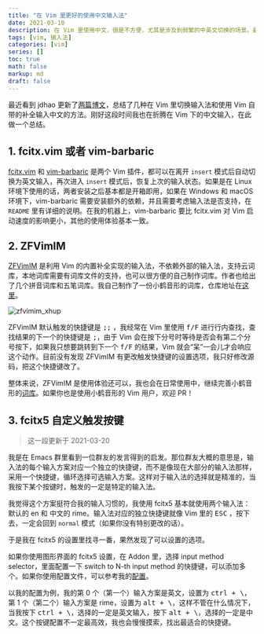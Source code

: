 ```yaml
---
title: "在 Vim 里更好的使用中文输入法"
date: 2021-03-10
description: 在 Vim 里使用中文，很是不方便，尤其是涉及到频繁的中英文切换的场景。最近尝试了一些解决的方案，在这里总结一下，谈一下我自己的使用体验。我主要使用小鹤双拼，所以文章主要以小鹤双拼的输入舒适度为主，但其他大部分的中文输入方法应该同样适用。
tags: [vim, 输入法]
categories: [vim]
series: []
toc: true
math: false
markup: md
draft: false
---
```


最近看到 jdhao 更新了[两篇](https://jdhao.github.io/2021/02/25/nvim_ime_mode_auto_switch/)[博文](https://jdhao.github.io/2021/02/26/IME_inside_vim/)，总结了几种在 Vim 里切换输入法和使用 Vim 自带的补全输入中文的方法。刚好这段时间我也在折腾在 Vim 下的中文输入，在此做一个总结。

## 1. fcitx.vim 或者 vim-barbaric

[fcitx.vim]() 和 [vim-barbaric]() 是两个 Vim 插件，都可以在离开 `insert` 模式后自动切换为英文输入，再次进入 `insert` 模式后，恢复上次的输入状态。如果是在 Linux 环境下使用的话，两者安装之后基本都是开箱即用，如果在 Windows 和 macOS 环境下，vim-barbaric 需要安装额外的依赖，并且需要考虑输入法是否支持，在 `README` 里有详细的说明。在我的机器上，vim-barbaric 要比 fcitx.vim 对 Vim 启动速度的影响更小，其他的使用体验基本一致。

## 2. ZFVimIM

[ZFVimIM](https://github.com/ZSaberLv0/ZFVimIM) 是利用 Vim 的内置补全实现的输入法，不依赖外部的输入法，支持云词库，本地词库需要有词库文件的支持，也可以很方便的自己制作词库。作者也给出了几个拼音词库和五笔词库。我自己制作了一份小鹤音形的词库，仓库地址在[这里](https://github.com/qdzhang/ZFVimIM_xiaohe)。

![zfvimim_xhup](https://res.cloudinary.com/dny1wymwm/image/upload/v1616246153/zfvimim_xhup_rmlkoj.gif)

ZFVimIM 默认触发的快捷键是 <kbd>;;</kbd> ，我经常在 Vim 里使用 <kbd>f/F</kbd> 进行行内查找，查找结果的下一个的快捷键是 <kbd>;</kbd>，由于 Vim 会在按下分号时等待是否会有第二个分号按下，如果我只想要跳转到下一个 <kbd>f/F</kbd> 的结果，Vim 就会“呆”一会儿才会响应这个动作。目前没有发现 ZFVimIM 有更改触发快捷键的设置选项，我只好修改源码，把这个快捷键改了。

整体来说，ZFVimIM 是使用体验还可以，我也会在日常使用中，继续完善小鹤音形的[词库](https://github.com/qdzhang/ZFVimIM_xiaohe)。如果你也是使用小鹤音形的 Vim 用户，欢迎 PR！

## 3. fcitx5 自定义触发按键

> 这一段更新于 2021-03-20

我是在 Emacs 群里看到一位群友的发言得到的启发。那位群友大概的意思是，输入法的每个输入方案对应一个独立的快捷键，而不是像现在大部分的输入法那样，采用一个快捷键，循环选择可选输入方案。这样对于输入法的选择就是精准的，当我按下某个按键时，触发的一定是特定的输入法。

我觉得这个方案挺符合我的输入习惯的，我使用 fcitx5 基本就使用两个输入法：默认的 en 和 中文的 rime。输入法对应的独立快捷键就像 Vim 里的 <kbd>ESC</kbd> ，按下去，一定会回到 `normal` 模式（如果你没有特别更改的话）。

于是我在 fcitx5 的设置里找寻一番，果然发现了可以设置的选项。

如果你使用图形界面的 fcitx5 设置，在 Addon 里，选择 input method selector，里面配置一下 switch to N-th input method 的快捷键，可以添加多个。如果你使用配置文件，可以参考我的[配置](https://github.com/qdzhang/.dotfiles/blob/e4ffcd251c3e030aa5e832fa8c4845143d0450fd/.config/fcitx5/conf/imselector.conf#L9)。

以我的配置为例，我的第 0 个（第一个）输入方案是英文，设置为 <kbd>ctrl + \\</kbd>，第 1 个（第二个）输入方案是 rime，设置为 <kbd>alt + \\</kbd>，这样不管在什么情况下，当我按下 <kbd>ctrl + \\</kbd>，选择的一定是英文输入，按下 <kbd>alt + \\</kbd>，选择的一定是中文。这个按键配置不一定最高效，我也会慢慢摸索，找出最适合的快捷键。
